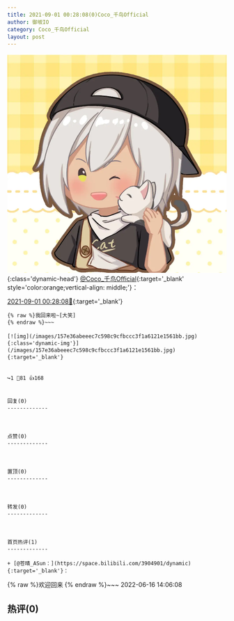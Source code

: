 ```yaml
---
title: 2021-09-01 00:28:08(0)Coco_千鸟Official
author: 御坂IO
category: Coco_千鸟Official
layout: post
---
```


![img](/images/85e485bc0dbd0cde4d15f24d7cffe9704618ad10.jpg){:class='dynamic-head'}
[@Coco_千鸟Official](https://space.bilibili.com/1891728206/dynamic){:target='_blank' style='color:orange;vertical-align: middle;'}：

[2021-09-01 00:28:08🔗](https://t.bilibili.com/565169970482897018){:target='_blank'}

~~~
{% raw %}我回来啦~[大笑]
{% endraw %}~~~

[![img](/images/157e36abeeec7c598c9cfbccc3f1a6121e1561bb.jpg){:class='dynamic-img'}](/images/157e36abeeec7c598c9cfbccc3f1a6121e1561bb.jpg){:target='_blank'}


↪️1 💬81 👍168


回复(0)
-------------



点赞(0)
-------------



置顶(0)
-------------



转发(0)
-------------



首页热评(1)
-------------

+ [@苍晴_ASun：](https://space.bilibili.com/3904901/dynamic){:target='_blank'}：
~~~
{% raw %}欢迎回来
{% endraw %}~~~
2022-06-16 14:06:08


热评(0)
-------------



